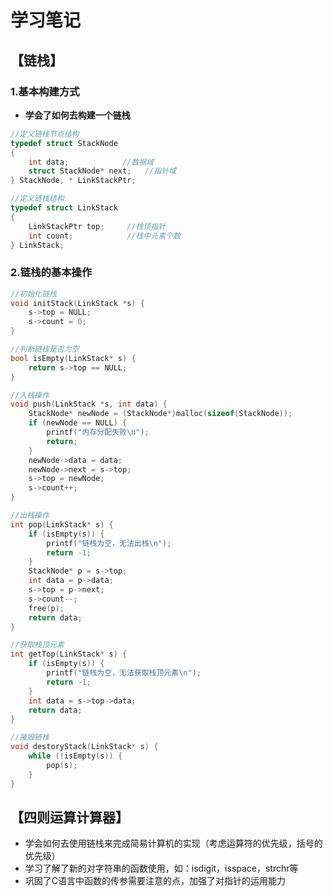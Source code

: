 # 学习笔记

## 【链栈】

### 1.基本构建方式

- **学会了如何去构建一个链栈**

``` c
//定义链栈节点结构
typedef struct StackNode
{
	int data;            //数据域
	struct StackNode* next;	  //指针域
} StackNode, * LinkStackPtr;

//定义链栈结构
typedef struct LinkStack
{
	LinkStackPtr top;	  //栈顶指针
	int count;            //栈中元素个数
} LinkStack;
```

### 2.链栈的基本操作

``` c
//初始化链栈
void initStack(LinkStack *s) {
	s->top = NULL;
	s->count = 0;
}

//判断链栈是否为空
bool isEmpty(LinkStack* s) {
	return s->top == NULL;
}

//入栈操作
void push(LinkStack *s, int data) {
	StackNode* newNode = (StackNode*)malloc(sizeof(StackNode));
	if (newNode == NULL) {
		printf("内存分配失败\n");
		return;
	}
	newNode->data = data;
	newNode->next = s->top;
	s->top = newNode;
	s->count++;
}

//出栈操作
int pop(LinkStack* s) {
	if (isEmpty(s)) {
		printf("链栈为空，无法出栈\n");
		return -1;
	}
	StackNode* p = s->top;
	int data = p->data;
	s->top = p->next;
	s->count--;
	free(p);
	return data;
}

//获取栈顶元素
int getTop(LinkStack* s) {
	if (isEmpty(s)) {
		printf("链栈为空，无法获取栈顶元素\n");
		return -1;
	}
	int data = s->top->data;
	return data;
}

//摧毁链栈
void destoryStack(LinkStack* s) {
	while (!isEmpty(s)) {
		pop(s);
	}
}
```



## 【四则运算计算器】

- 学会如何去使用链栈来完成简易计算机的实现（考虑运算符的优先级，括号的优先级） 
- 学习了解了新的对字符串的函数使用，如：isdigit，isspace，strchr等
- 巩固了C语言中函数的传参需要注意的点，加强了对指针的运用能力

